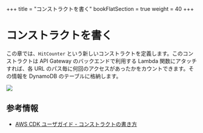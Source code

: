 +++
title = "コンストラクトを書く"
bookFlatSection = true
weight = 40
+++

# コンストラクトを書く

この章では、`HitCounter` という新しいコンストラクトを定義します。このコンストラクトは
API Gateway のバックエンドで利用する Lambda 関数にアタッチすれば、各 URL
のパス毎に何回のアクセスがあったかをカウントできます。その情報を DynamoDB のテーブルに格納します。

![](/images/hit-counter.png)

## 参考情報

- [AWS CDK ユーザガイド - コンストラクトの書き方](https://docs.aws.amazon.com/cdk/latest/guide/constructs.html#constructs_author)
